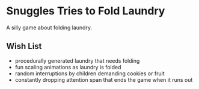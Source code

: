 # Snuggles Tries to Fold Laundry

A silly game about folding laundry.

## Wish List
* procedurally generated laundry that needs folding
* fun scaling animations as laundry is folded
* random interruptions by children demanding cookies or fruit
* constantly dropping attention span that ends the game when it runs out